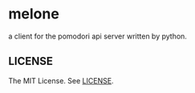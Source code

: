 melone
==========

a client for the pomodori api server written by python.

LICENSE
----------
The MIT License. See [LICENSE](LICENSE).
